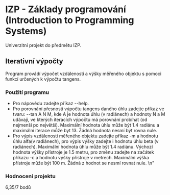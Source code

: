 # IZP - Základy programování (Introduction to Programming Systems)
Univerzitní projekt do předmětu IZP.

## Iterativní výpočty
Program provádí výpočet vzdálenosti a výšky měřeného objektu s pomoci funkcí určených k výpočtu tangens.

### Použití programu
- Pro nápovědu zadejte příkaz --help.
- Pro porovnání přesnosti výpočtu tangens daného úhlu zadejte příkaz ve tvaru: --tan A N M, kde A je hodnota úhlu (v radiánech) a hodnoty N a M udávaji, ve kterých iteracích výpočtu má porovnání probíhat (od nejmenší po největší). Maximální hodnota úhlu může být 1.4 radiánu a maximální iterace může byt 13. Žádná hodnota nesmí být rovna nule.
- Pro výpis vzdálenosti měřeného objektu zadejte příkaz -m a hodnotu úhlu alfa(v radiánech), pro výpis výšky zadejte i hodnotu úhlu beta (v radiánech). Maximální hodnota úhlu může být 1.4 radiánu. Výchozí hodnota výšky přístroje je 1.5 metru, pro změnu zadejte na začátek příkazu -c a hodnotu výšky přístroje v metrech. Maximální výška přístroje může být 100 m. Žádná z hodnot se nesmí rovnat nule. \n"

### Hodnocení projektu
6,35/7 bodů
